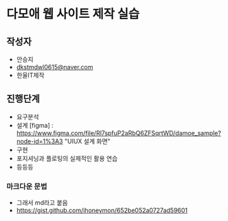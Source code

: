 # 다모애 웹 사이트 제작 실습

## 작성자
- 안승지
- <dkstmdwl0615@naver.com>
- 한울IT제작

## 진행단계
* 요구분석
* 설계 [figma] : https://www.figma.com/file/Rl7spfuP2aRbQ6ZFSqrtWD/damoe_sample?node-id=1%3A3
"UIUX 설계 화면"
* 구현
* 포지셔닝과 플로팅의 실제적인 활용 연습
* 등등등

### 마크다운 문법
- 그래서 md라고 붙음
- https://gist.github.com/ihoneymon/652be052a0727ad59601